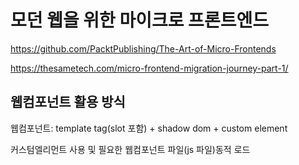 # 모던 웹을 위한 마이크로 프론트엔드

https://github.com/PacktPublishing/The-Art-of-Micro-Frontends

https://thesametech.com/micro-frontend-migration-journey-part-1/

## 웹컴포넌트 활용 방식

웹컴포넌트: template tag(slot 포함) + shadow dom + custom element

커스텀엘리먼트 사용 및 필요한 웹컴포넌트 파일(js 파일)동적 로드

